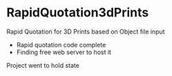 # RapidQuotation3dPrints
Rapid Quotation for 3D Prints based on Object file input
* Rapid quotation code complete
* Finding free web server to host it


Project went to hold state
